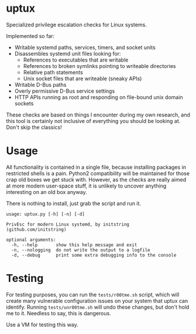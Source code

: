 # uptux
Specialized privilege escalation checks for Linux systems.

Implemented so far:
- Writable systemd paths, services, timers, and socket units
- Disassembles systemd unit files looking for:
    - References to executables that are writable
    - References to broken symlinks pointing to writeable directories
    - Relative path statements
    - Unix socket files that are writeable (sneaky APIs)
- Writable D-Bus paths
- Overly permissive D-Bus service settings
- HTTP APIs running as root and responding on file-bound unix domain sockets

These checks are based on things I encounter during my own research, and this
tool is certainly not inclusive of everything you should be looking at. Don't
skip the classics!

# Usage
All functionality is contained in a single file, because installing packages
in restricted shells is a pain. Python2 compatibility will be maintained for
those crap old boxes we get stuck with. However, as the checks are really
aimed at more modern user-space stuff, it is unlikely to uncover anything
interesting on an old box anyway.

There is nothing to install, just grab the script and run it.

```
usage: uptux.py [-h] [-n] [-d]

PrivEsc for modern Linux systemd, by initstring (github.com/initstring)

optional arguments:
  -h, --help       show this help message and exit
  -n, --nologging  do not write the output to a logfile
  -d, --debug      print some extra debugging info to the console
```

# Testing
For testing purposes, you can run the `tests/r00tme.sh` script, which will
create many vulnerable configuration issues on your system that uptux can
identify. Running `tests/unr00tme.sh` will undo these changes, but don't hold
me to it. Needless to say, this is dangerous.

Use a VM for testing this way.

